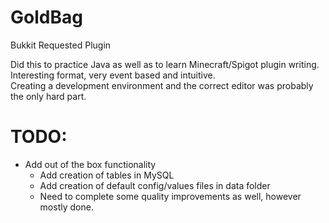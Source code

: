 # GoldBag
Bukkit Requested Plugin

Did this to practice Java as well as to learn Minecraft/Spigot plugin writing. <br>
Interesting format, very event based and intuitive. <br> 
Creating a development environment and the correct editor was probably the only hard part. <br>

# TODO:
- Add out of the box functionality
   - Add creation of tables in MySQL
   - Add creation of default config/values files in data folder
   - Need to complete some quality improvements as well, however mostly done.
